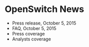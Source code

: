 # OpenSwitch News

-	Press release, October 5, 2015
-	FAQ, October 5, 2015
-	Press coverage
-	Analysts coverage
